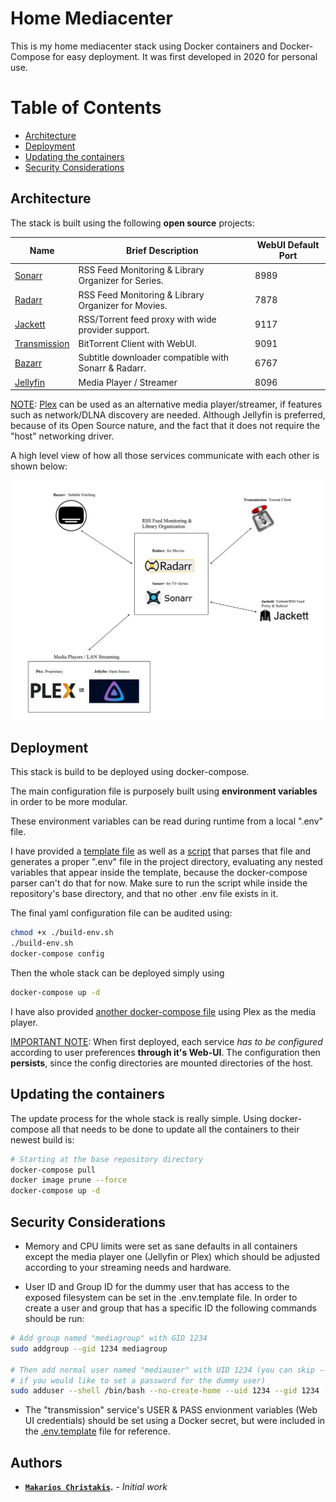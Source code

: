 # Home Mediacenter
This is my home mediacenter stack using Docker containers and Docker-Compose for easy deployment. It was first developed in 2020 for personal use. 


Table of Contents
=================

* [Architecture](#architecture)
* [Deployment](#deployment)
* [Updating the containers](#updating-the-containers)
* [Security Considerations](#security-considerations)


## Architecture
The stack is built using the following **open source** projects:


| Name | Brief Description | WebUI Default Port |
|---|---|---|
| [Sonarr](https://sonarr.tv/) | RSS Feed Monitoring & Library Organizer for Series. | 8989 |
| [Radarr](https://radarr.video/) | RSS Feed Monitoring & Library Organizer for Movies. | 7878 |
| [Jackett](https://github.com/Jackett/Jackett) | RSS/Torrent feed proxy with wide provider support. | 9117 |
| [Transmission](https://transmissionbt.com/) | BitTorrent Client with WebUI. | 9091 |
| [Bazarr](https://www.bazarr.media/) | Subtitle downloader compatible with Sonarr & Radarr. | 6767 |
| [Jellyfin](https://jellyfin.org/) | Media Player / Streamer | 8096 |

<u>NOTE</u>: [Plex](https://www.plex.tv/) can be used as an alternative media player/streamer, if features such as network/DLNA discovery are needed. Although Jellyfin is preferred, because of its Open Source nature, and the fact that it does not require the "host" networking driver.

A high level view of how all those services communicate with each other is shown below:


![Service relations](misc/service-relations.png)

## Deployment
This stack is build to be deployed using docker-compose. 

The main configuration file is purposely built using **environment variables** in order to be more modular.

These environment variables can be read during runtime from a local ".env" file. 

I have provided a [template file](.env.template) as well as a [script](build-env.sh) that parses that file and generates a proper ".env" file in the project directory, evaluating any nested variables that appear inside the template, because the docker-compose parser can't do that for now. Make sure to run the script while inside the repository's base directory, and that no other .env file exists in it.

The final yaml configuration file can be audited using:
```bash
chmod +x ./build-env.sh
./build-env.sh
docker-compose config
```
Then the whole stack can be deployed simply using
```bash
docker-compose up -d
```

I have also provided [another docker-compose file](misc/docker-compose-plex.yml) using Plex as the media player.

<u>IMPORTANT NOTE</u>: When first deployed, each service *has to be configured* according to user preferences **through it's Web-UI**. The configuration then **persists**, since the config directories are mounted directories of the host.

## Updating the containers
The update process for the whole stack is really simple. Using docker-compose all that needs to be done to update all the containers to their newest build is:
```bash
# Starting at the base repository directory
docker-compose pull
docker image prune --force
docker-compose up -d
```

## Security Considerations
- Memory and CPU limits were set as sane defaults in all 
  containers except the media player one (Jellyfin or Plex) which should be adjusted according to your streaming needs and hardware.

- User ID and Group ID for the dummy user that has access to the exposed filesystem can be set in the .env.template file. In order to create a user and group that has a specific ID the following commands should be run:
```bash
# Add group named "mediagroup" with GID 1234
sudo addgroup --gid 1234 mediagroup

# Then add normal user named "mediauser" with UID 1234 (you can skip --disabled-password 
# if you would like to set a password for the dummy user)
sudo adduser --shell /bin/bash --no-create-home --uid 1234 --gid 1234 --gecos "Mediacenter Dummy User,,," --disabled-password mediauser
```

- The "transmission" service's USER & PASS envionment variables (Web UI credentials) should be set using a Docker secret, but were included in the [.env.template](.env.template) file for reference.


## Authors

* **<a href="https://github.com/makariosb" target="_blank">`Makarios Christakis`</a>.** - *Initial work* 
